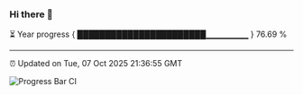 ### Hi there 👋

⏳ Year progress { ███████████████████████▁▁▁▁▁▁▁ } 76.69 %

---

⏰ Updated on Tue, 07 Oct 2025 21:36:55 GMT

![Progress Bar CI](https://github.com/IshwaranRudhara/GIT-ACTION/workflows/Progress%20Bar%20CI/badge.svg)
